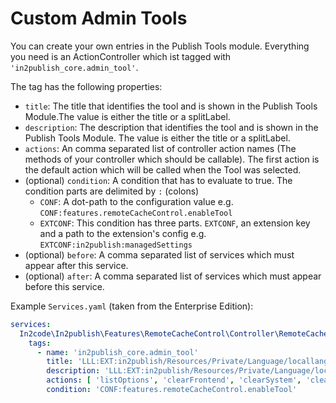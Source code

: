 # Custom Admin Tools

You can create your own entries in the Publish Tools module. Everything you need is an ActionController which ist tagged
with `'in2publish_core.admin_tool'`.

The tag has the following properties:

* `title`: The title that identifies the tool and is shown in the Publish Tools Module.The value is either the
  title or a splitLabel.
* `description`: The description that identifies the tool and is shown in the Publish Tools Module. The value is either
  the title or a splitLabel.
* `actions`: An comma separated list of controller action names (The methods of your controller which should be callable). The first
  action is the default action which will be called when the Tool was selected.
* (optional) `condition`: A condition that has to evaluate to true. The condition parts are delimited by `:` (colons)
  * `CONF`: A dot-path to the configuration value e.g. `CONF:features.remoteCacheControl.enableTool`
  * `EXTCONF`: This condition has three parts. `EXTCONF`, an extension key and a path to the extension's config e.g. `EXTCONF:in2publish:managedSettings`
* (optional) `before`: A comma separated list of services which must appear after this service.
* (optional) `after`: A comma separated list of services which must appear before this service.

Example `Services.yaml` (taken from the Enterprise Edition):
```yaml
services:
  In2code\In2publish\Features\RemoteCacheControl\Controller\RemoteCacheController:
    tags:
      - name: 'in2publish_core.admin_tool'
        title: 'LLL:EXT:in2publish/Resources/Private/Language/locallang.xlf:moduleselector.remote_cache_control'
        description: 'LLL:EXT:in2publish/Resources/Private/Language/locallang.xlf:moduleselector.remote_cache_control.description'
        actions: [ 'listOptions', 'clearFrontend', 'clearSystem', 'clearAll' ]
        condition: 'CONF:features.remoteCacheControl.enableTool'
```
